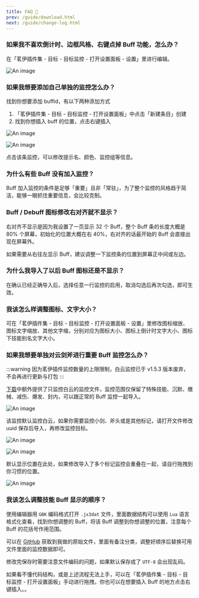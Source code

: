 ```yaml
---
title: FAQ 📄
prev: /guide/download.html
next: /guide/change-log.html
---
```


### 如果我不喜欢倒计时、边框风格、右键点掉 Buff 功能，怎么办？

在「茗伊插件集 - 目标 - 目标监控 - 打开设置面板 - 设置」里进行编辑。

![An image](https://gcore.jsdelivr.net/gh/dunhuixiao/LiyuTargetMon@docs/image/6.jpg)

### 如果我想要添加自己单独的监控怎么办？

找到你想要添加 buffid，有以下两种添加方式

1. 「茗伊插件集 - 目标 - 目标监控 - 打开设置面板」中点击「新建条目」创建
2. 找到你想插入 buff 的位置，点击右键插入

![An image](https://gcore.jsdelivr.net/gh/dunhuixiao/LiyuTargetMon@docs/image/7.jpg)

![An image](https://gcore.jsdelivr.net/gh/dunhuixiao/LiyuTargetMon@docs/image/9.jpg)

点击该条监控，可以修改提示名、颜色、监控组等信息。

### 为什么有些 Buff 没有加入监控？

Buff 加入监控的条件是足够「重要」且非「常驻」，为了整个监控的风格趋于简洁，能够一眼抓住重要信息，会比较克制。

### Buff / Debuff 图标修改右对齐就不显示？

右对齐不显示是因为我设置了一页显示 32 个 Buff，整个 Buff 条的长度大概是 80% 个屏幕，初始化的位置大概在右 40%，右对齐的话最开始的 Buff 会直接出现在屏幕外。

如果需要从右往左显示 Buff，建议调整一下监控条的位置到屏幕正中间或左边。

### 为什么我导入了以后 Buff 图标还是不显示？

在确认已经正确导入后，选择任意一行监控的启用，取消勾选后再次勾选，即可生效。

### 我该怎么样调整图标、文字大小？

可在「茗伊插件集 - 目标 - 目标监控 - 打开设置面板 - 设置」里修改图标缩放、图标文字缩放、其他文字缩，分别对应为图标大小、图标上倒计时文字大小、图标下技能别名文字大小。

### 如果我想要单独对云剑斧进行重要 Buff 监控怎么办？

:::warning
因为茗伊插件监控数量的上限限制，白云监控已于 v1.5.3 版本废弃，不会再进行更新与打包
:::

[下载](download.md)中额外提供了只监控白云的监控文件，监控范围仅保留了特殊技能、沉默、缴械、减伤、爆发、封内，可以跟正常的 Buff 监控一起导入。

![An image](https://gcore.jsdelivr.net/gh/dunhuixiao/LiyuTargetMon@docs/image/1700999727309.jpg)

该监控默认监控白云，如果你需要监控小剑、斧头或是其他标记，请打开文件修改 uuid 保存后导入，再修改监控目标。

![An image](https://gcore.jsdelivr.net/gh/dunhuixiao/LiyuTargetMon@docs/image/1700999874470.png)

![An image](https://gcore.jsdelivr.net/gh/dunhuixiao/LiyuTargetMon@docs/image/1700999917723.jpg)

默认显示位置在此处，如果修改导入了多个标记监控会重叠在一起，请自行拖拽到你习惯的位置。

![An image](https://gcore.jsdelivr.net/gh/dunhuixiao/LiyuTargetMon@docs/image/20220430030945.png)

### 我该怎么调整技能 Buff 显示的顺序？

使用编辑器用 `GBK` 编码格式打开 `.jx3dat` 文件，里面数据结构可以使用 `Lua` 语言格式化查看，找到你想调整的 Buff，将该 Buff 调整到你想调整的位置，注意每个 Buff 的花括号作用范围。

可以在 [GitHub](https://github.com/dunhuixiao/LiyuTargetMon/tree/master/docs/.vuepress/public/targetmon/prioritylevel) 获取到我做的原始文件，里面有备注分类，调整好顺序后替换可用文件里面的监控数据即可。

修改完保存时需要注意文件编码的问题，如果默认保存成了 `UTF-8` 会出现乱码。

如果看不懂代码结构，或是上述流程无法上手，可以在「茗伊插件集 - 目标 - 目标监控 - 打开设置面板」手动进行拖拽，你也可以在想要插入 Buff 的地方点击右键插入。。
